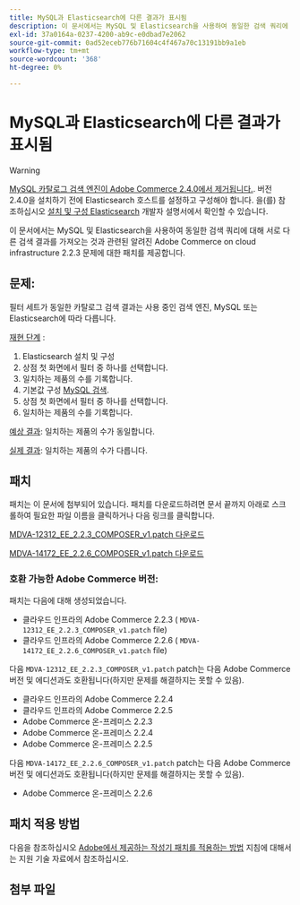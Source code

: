 ```yaml
---
title: MySQL과 Elasticsearch에 다른 결과가 표시됨
description: 이 문서에서는 MySQL 및 Elasticsearch을 사용하여 동일한 검색 쿼리에 대해 서로 다른 검색 결과를 가져오는 것과 관련된 알려진 Adobe Commerce on cloud infrastructure 2.2.3 문제에 대한 패치를 제공합니다.
exl-id: 37a0164a-0237-4200-ab9c-e0dbad7e2062
source-git-commit: 0ad52eceb776b71604c4f467a70c13191bb9a1eb
workflow-type: tm+mt
source-wordcount: '368'
ht-degree: 0%

---
```


# MySQL과 Elasticsearch에 다른 결과가 표시됨

>[!WARNING]
>
> [MySQL 카탈로그 검색 엔진이 Adobe Commerce 2.4.0에서 제거됩니다.](/help/announcements/adobe-commerce-announcements/mysql-catalog-search-engine-will-be-removed-in-magento-2-4-0.md). 버전 2.4.0을 설치하기 전에 Elasticsearch 호스트를 설정하고 구성해야 합니다. 을(를) 참조하십시오 [설치 및 구성 Elasticsearch](https://devdocs.magento.com/guides/v2.3/config-guide/elasticsearch/es-overview.html) 개발자 설명서에서 확인할 수 있습니다.

이 문서에서는 MySQL 및 Elasticsearch을 사용하여 동일한 검색 쿼리에 대해 서로 다른 검색 결과를 가져오는 것과 관련된 알려진 Adobe Commerce on cloud infrastructure 2.2.3 문제에 대한 패치를 제공합니다.

## 문제:

필터 세트가 동일한 카탈로그 검색 결과는 사용 중인 검색 엔진, MySQL 또는 Elasticsearch에 따라 다릅니다.

<u>재현 단계</u> :

1. Elasticsearch 설치 및 구성
1. 상점 첫 화면에서 필터 중 하나를 선택합니다.
1. 일치하는 제품의 수를 기록합니다.
1. 기본값 구성 [MySQL 검색](/help/announcements/adobe-commerce-announcements/mysql-catalog-search-engine-will-be-removed-in-magento-2-4-0.md).
1. 상점 첫 화면에서 필터 중 하나를 선택합니다.
1. 일치하는 제품의 수를 기록합니다.

<u>예상 결과</u>: 일치하는 제품의 수가 동일합니다.

<u>실제 결과</u>: 일치하는 제품의 수가 다릅니다.

## 패치

패치는 이 문서에 첨부되어 있습니다. 패치를 다운로드하려면 문서 끝까지 아래로 스크롤하여 필요한 파일 이름을 클릭하거나 다음 링크를 클릭합니다.

[MDVA-12312\_EE\_2.2.3\_COMPOSER\_v1.patch 다운로드](assets/MDVA-12312_EE_2.2.3_COMPOSER_v1.patch.zip)

[MDVA-14172\_EE\_2.2.6\_COMPOSER\_v1.patch 다운로드](assets/MDVA-14172_EE_2.2.6_COMPOSER_v1.patch.zip)

### 호환 가능한 Adobe Commerce 버전:

패치는 다음에 대해 생성되었습니다.

* 클라우드 인프라의 Adobe Commerce 2.2.3 ( `MDVA-12312_EE_2.2.3_COMPOSER_v1.patch` file)
* 클라우드 인프라의 Adobe Commerce 2.2.6 ( `MDVA-14172_EE_2.2.6_COMPOSER_v1.patch` file)

다음 `MDVA-12312_EE_2.2.3_COMPOSER_v1.patch` patch는 다음 Adobe Commerce 버전 및 에디션과도 호환됩니다(하지만 문제를 해결하지는 못할 수 있음).

* 클라우드 인프라의 Adobe Commerce 2.2.4
* 클라우드 인프라의 Adobe Commerce 2.2.5
* Adobe Commerce 온-프레미스 2.2.3
* Adobe Commerce 온-프레미스 2.2.4
* Adobe Commerce 온-프레미스 2.2.5

다음 `MDVA-14172_EE_2.2.6_COMPOSER_v1.patch` patch는 다음 Adobe Commerce 버전 및 에디션과도 호환됩니다(하지만 문제를 해결하지는 못할 수 있음).

* Adobe Commerce 온-프레미스 2.2.6

## 패치 적용 방법

다음을 참조하십시오 [Adobe에서 제공하는 작성기 패치를 적용하는 방법](/help/how-to/general/how-to-apply-a-composer-patch-provided-by-magento.md) 지침에 대해서는 지원 기술 자료에서 참조하십시오.

## 첨부 파일
